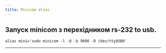 ```yaml
---
title: Minicom alias
---
```


Запуск minicom з перехідником rs-232 to usb.
-----
`alias mini='sudo minicom -l -8 -b 9600 -D /dev/ttyUSB0'`

-----